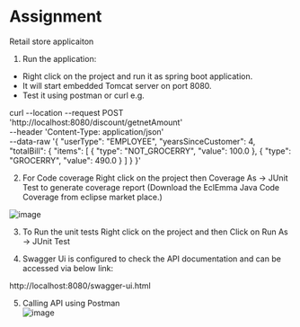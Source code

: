 # Assignment
Retail store applicaiton

1) Run the application: 
 
 - Right click on the project and run it as spring boot application.
 - It will start embedded Tomcat server on port 8080.
 - Test it using postman or curl
 e.g. 
 
 curl --location --request POST 'http://localhost:8080/discount/getnetAmount' \
--header 'Content-Type: application/json' \
--data-raw '{
    "userType": "EMPLOYEE",
    "yearsSinceCustomer": 4,
    "totalBill": {
        "items": [
            {
                "type": "NOT_GROCERRY",
                "value": 100.0
            },
            {
                "type": "GROCERRY",
                "value": 490.0
            }
        ]
    }
}'

2) For Code coverage Right click on the project then Coverage As -> JUnit Test to generate coverage report  (Download the EclEmma Java Code Coverage from eclipse market place.)

![image](https://user-images.githubusercontent.com/6484152/132824929-30f8cbe6-60be-441c-a941-1252d15365de.png)

3) To Run the unit tests Right click on the project and then Click on Run As -> JUnit Test

4) Swagger Ui is configured to check the API documentation and can be accessed via below link:

http://localhost:8080/swagger-ui.html
   

5) Calling API using Postman    
![image](https://user-images.githubusercontent.com/6484152/132824137-ae6aa021-c0b5-41b0-950c-357fe814a4a2.png)

